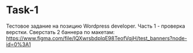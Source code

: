 # Task-1
Тестовое задание на позицию Wordpress developer.   Часть 1 - проверка верстки. Сверстать 2 баннера по макетам: https://www.figma.com/file/IQXwrsbdplqE98TeofVqjH/test_banners?node-id=0%3A1
